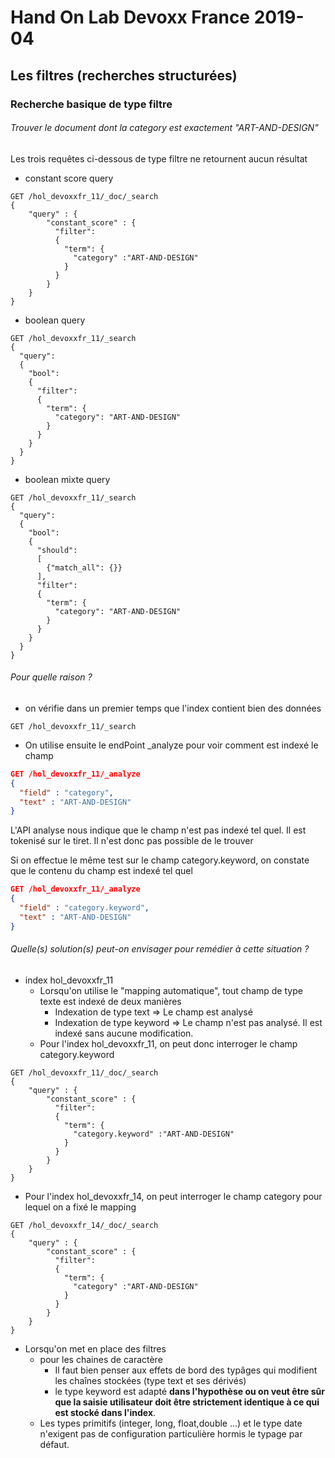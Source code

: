# Hand On Lab Devoxx France 2019-04
## Les filtres (recherches structurées)
### Recherche basique de type filtre


###### Trouver le document dont la category est exactement "ART-AND-DESIGN"

Les trois requêtes ci-dessous de type filtre ne retournent aucun résultat
* constant score query
```shell
GET /hol_devoxxfr_11/_doc/_search
{
    "query" : {
        "constant_score" : {
          "filter": 
          {
            "term": {
              "category" :"ART-AND-DESIGN"
            }
          }
        }
    }
}
```    

* boolean query
```shell
GET /hol_devoxxfr_11/_search
{
  "query": 
  {
    "bool": 
    {
      "filter": 
      {
        "term": {
          "category": "ART-AND-DESIGN"
        }
      }
    }
  }
}
```

* boolean mixte query
```shell
GET /hol_devoxxfr_11/_search
{
  "query": 
  {
    "bool": 
    {
      "should": 
      [
        {"match_all": {}}
      ],
      "filter": 
      {
        "term": {
          "category": "ART-AND-DESIGN"
        }
      }
    }
  }
}
```


###### Pour quelle raison  ?

* on vérifie dans un premier temps que l'index contient bien des données

```shell
GET /hol_devoxxfr_11/_search
```

* On utilise ensuite le endPoint _analyze pour voir comment est indexé le champ  
```json
GET /hol_devoxxfr_11/_analyze
{
  "field" : "category",  
  "text" : "ART-AND-DESIGN"
}
```

L'API analyse nous indique que le champ n'est pas indexé tel quel. Il est tokenisé sur le tiret. Il n'est donc pas possible de le trouver

Si on effectue le même test sur le champ category.keyword, on constate que le contenu du champ est indexé tel quel
```json
GET /hol_devoxxfr_11/_analyze
{
  "field" : "category.keyword",  
  "text" : "ART-AND-DESIGN"
}
```


###### Quelle(s) solution(s) peut-on envisager pour remédier à cette situation ?

* index hol_devoxxfr_11
    * Lorsqu'on utilise le "mapping automatique", tout champ de type texte est indexé de deux manières 
        * Indexation de type text => Le champ est analysé
        * Indexation de type keyword => Le champ n'est pas analysé. Il est indexé sans aucune modification.
    * Pour l'index hol_devoxxfr_11, on peut donc interroger le champ category.keyword





```shell
GET /hol_devoxxfr_11/_doc/_search
{
    "query" : {
        "constant_score" : {
          "filter": 
          {
            "term": {
              "category.keyword" :"ART-AND-DESIGN"
            }
          }
        }
    }
}
```

* Pour l'index hol_devoxxfr_14, on peut interroger le champ category pour lequel on a fixé le mapping
```shell
GET /hol_devoxxfr_14/_doc/_search
{
    "query" : {
        "constant_score" : {
          "filter": 
          {
            "term": {
              "category" :"ART-AND-DESIGN"
            }
          }
        }
    }
}
```

* Lorsqu'on met en place des filtres
    * pour les chaines de caractère 
        * Il faut bien penser aux effets de bord des typâges qui modifient les chaînes stockées (type text et ses dérivés)    
        * le type keyword est adapté **dans l'hypothèse ou on veut être sûr que la saisie utilisateur doit être strictement identique à ce qui est stocké dans l'index**.  
    * Les types primitifs (integer, long, float,double ...) et le type date n'exigent pas de configuration particulière hormis le typage par défaut.
